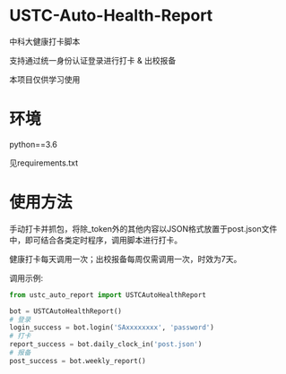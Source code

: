 # USTC-Auto-Health-Report
中科大健康打卡脚本

支持通过统一身份认证登录进行打卡 & 出校报备

本项目仅供学习使用

# 环境

python==3.6

见requirements.txt

# 使用方法

手动打卡并抓包，将除_token外的其他内容以JSON格式放置于post.json文件中，即可结合各类定时程序，调用脚本进行打卡。

健康打卡每天调用一次；出校报备每周仅需调用一次，时效为7天。

调用示例:
```python
from ustc_auto_report import USTCAutoHealthReport

bot = USTCAutoHealthReport()
# 登录
login_success = bot.login('SAxxxxxxxx', 'password')
# 打卡
report_success = bot.daily_clock_in('post.json')
# 报备
post_success = bot.weekly_report()
```
